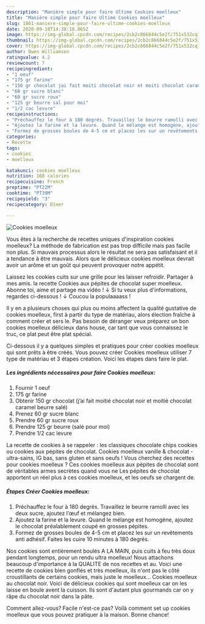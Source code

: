 ```yaml
---
description: "Manière simple pour faire Ultime Cookies moelleux"
title: "Manière simple pour faire Ultime Cookies moelleux"
slug: 1861-maniere-simple-pour-faire-ultime-cookies-moelleux
date: 2020-09-18T14:38:18.865Z
image: https://img-global.cpcdn.com/recipes/2cb2c866844c5e2f/751x532cq70/cookies-moelleux-photo-principale-de-la-recette.jpg
thumbnail: https://img-global.cpcdn.com/recipes/2cb2c866844c5e2f/751x532cq70/cookies-moelleux-photo-principale-de-la-recette.jpg
cover: https://img-global.cpcdn.com/recipes/2cb2c866844c5e2f/751x532cq70/cookies-moelleux-photo-principale-de-la-recette.jpg
author: Owen Williamson
ratingvalue: 4.2
reviewcount: 7
recipeingredient:
- "1 oeuf"
- "175 gr farine"
- "150 gr chocolat jai fait moiti chocolat noir et moiti chocolat caramel beurre sal"
- "60 gr sucre blanc"
- "60 gr sucre roux"
- "125 gr beurre sal pour moi"
- "1/2 cac levure"
recipeinstructions:
- "Préchauffez le four à 180 degrés. Travaillez le beurre ramolli avec les deux sucre, ajoutez l’œuf et mélangez bien."
- "Ajoutez la farine et la levure. Quand le mélange est homogène, ajoutez le chocolat préalablement coupé en grosses pépites."
- "Formez de grosses boules de 4-5 cm et placez les sur un revêtements anti adhésif. Faites les cuire 10 minutes à 180 degrés."
categories:
- Recette
tags:
- cookies
- moelleux

katakunci: cookies moelleux 
nutrition: 168 calories
recipecuisine: French
preptime: "PT22M"
cooktime: "PT39M"
recipeyield: "3"
recipecategory: Dîner

---
```



![Cookies moelleux](https://img-global.cpcdn.com/recipes/2cb2c866844c5e2f/751x532cq70/cookies-moelleux-photo-principale-de-la-recette.jpg)

Vous êtes à la recherche de recettes uniques d'inspiration cookies moelleux? La méthode de fabrication est pas trop difficile mais pas facile non plus. Si mauvais processus alors le résultat ne sera pas satisfaisant et il a tendance à être mauvais. Alors que le délicieux cookies moelleux devrait avoir un arôme et un goût qui peuvent provoquer notre appétit.

Laissez les cookies cuits sur une grille pour les laisser refroidir. Partager à mes amis. la recette Cookies aux pépites de chocolat super moelleux. Abonne toi, aime et partage ma vidéo ! ↓ Si tu veux plus d&#39;informations, regardes ci-dessous ! ↓ Coucou la populaaaass !

Il y en a plusieurs choses qui plus ou moins affectent la qualité gustative de cookies moelleux, first à partir du type de matériau, alors élection fraîche à comment créer et sers le. Pas besoin de déranger veux préparez un bon cookies moelleux délicieux dans house, car tant que vous connaissez le truc, ce plat peut être plat spécial.


Ci-dessous il y a quelques simples et pratiques pour créer cookies moelleux qui sont prêts à être créés. Vous pouvez créer Cookies moelleux utiliser 7 type de matériau et 3 étapes création. Voici les étapes dans faire le plat.

<!--inarticleads1-->

##### Les ingrédients nécessaires pour faire Cookies moelleux:

1. Fournir 1 oeuf
1.  175 gr farine
1. Obtenir 150 gr chocolat (j’ai fait moitié chocolat noir et moitié chocolat caramel beurre salé)
1. Prenez 60 gr sucre blanc
1. Prendre 60 gr sucre roux
1. Prendre 125 gr beurre (salé pour moi)
1. Prendre 1/2 cac levure


La recette de cookies à se rappeler : les classiques chocolate chips cookies ou cookies aux pépites de chocolat. Cookies moelleux vanille &amp; chocolat - ultra-sains, IG bas, sans gluten et sans oeufs ! Vous cherchez des recettes pour cookies moelleux ? Ces cookies moelleux aux pépites de chocolat sont de véritables armes secrètes quand vous ne Les pépites de chocolat apportent un réel plus à ces cookies moelleux, et les oeufs se chargent de. 

<!--inarticleads2-->

##### Étapes Créer Cookies moelleux:

1. Préchauffez le four à 180 degrés. Travaillez le beurre ramolli avec les deux sucre, ajoutez l’œuf et mélangez bien.
1. Ajoutez la farine et la levure. Quand le mélange est homogène, ajoutez le chocolat préalablement coupé en grosses pépites.
1. Formez de grosses boules de 4-5 cm et placez les sur un revêtements anti adhésif. Faites les cuire 10 minutes à 180 degrés.


Nos cookies sont entièrement boulés A LA MAIN, puis cuits à feu très doux pendant longtemps, pour un rendu ultra moelleux! Nous attachons beaucoup d&#39;importance à la QUALITE de nos recettes et au. Voici une recette de cookies bien gonflés et très moelleux, ils n&#39;ont pas le côté croustillants de certains cookies, mais juste le moelleux… Cookies moelleux au chocolat noir. Voici de délicieux cookies qui sont moelleux car on les laisse en boule avent la cuisson. Ils sont d&#39;autant plus gourmands car on y râpe du chocolat noir dans la pâte. 


Comment allez-vous? Facile n'est-ce pas? Voilà comment set up cookies moelleux que vous pouvez pratiquer à la maison. Bonne chance!
